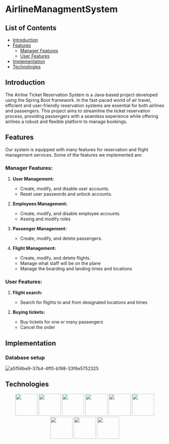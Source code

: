 # AirlineManagmentSystem

## List of Contents
* [Introduction](#introduction)
* [Features](#features)
  * [Manager Features](#manager-features)
  * [User Features](#user-features)
* [Implementation](#implementation)
* [Technologies](#technologies)

## Introduction
The Airline Ticket Reservation System is a Java-based project developed using the Spring Boot framework. In the fast-paced world of air travel, efficient and user-friendly reservation systems are essential for both airlines and passengers. This project aims to streamline the ticket reservation process, providing passengers with a seamless experience while offering airlines a robust and flexible platform to manage bookings.

## Features
Our system is equipped with many features for reservation and flight management services. Some of the features we implemented are:

### Manager Features:
1. **User Management:**
   - Create, modify, and disable user accounts.
   - Reset user passwords and unlock accounts.
  
2. **Employees Management:**
   - Create, modify, and disable employee accounts.
   - Assing and modify roles
  
3. **Passenger Management:**
   - Create, modify, and delete passengers.
   
4. **Flight Management:**
   - Create, modify, and delete flights.
   - Manage what staff will be on the plane
   - Manage the boarding and landing times and locations
  
### User Features:
1. **Flight search:**
   - Search for flights to and from designated locations and times

2. **Buying tickets:**
   - Buy tickets for one or many passengers
   - Cancel the order
  
## Implementation

### Database setup
![a5f56be9-37b4-4ff0-b198-33f6e5752325](https://github.com/OSS-Java-Seminar-2023/AirlineManagementSystem/assets/114333980/a5fd049e-df16-4080-8f46-085129ba490c)


 ## Technologies
  <p align="center">
  <img src="https://cdn.jsdelivr.net/gh/devicons/devicon/icons/java/java-original-wordmark.svg" height="70"/>
  <img src="https://cdn.jsdelivr.net/gh/devicons/devicon/icons/spring/spring-original-wordmark.svg" height="70"/>  
  <img src="https://cdn.jsdelivr.net/gh/devicons/devicon/icons/intellij/intellij-original-wordmark.svg" height="70"/> 
  <img src="https://cdn.jsdelivr.net/gh/devicons/devicon/icons/html5/html5-original-wordmark.svg" height="70"/>
  <img src="https://cdn.jsdelivr.net/gh/devicons/devicon/icons/css3/css3-original-wordmark.svg" height="70"/>
  <img src="https://cdn.jsdelivr.net/gh/devicons/devicon/icons/bootstrap/bootstrap-original-wordmark.svg" height="70" />
  <img src="https://cdn.jsdelivr.net/gh/devicons/devicon/icons/javascript/javascript-original.svg" height="70" />
  <img src="https://cdn.jsdelivr.net/gh/devicons/devicon/icons/mysql/mysql-original-wordmark.svg" height="70"/>
  <img src="https://cdn.jsdelivr.net/gh/devicons/devicon/icons/docker/docker-original-wordmark.svg" height="70"/>
  </p>
